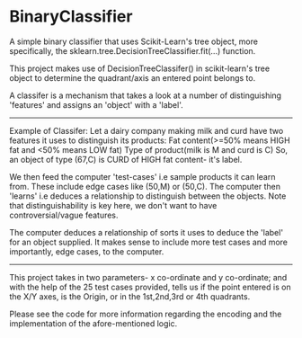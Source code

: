 # BinaryClassifier
A simple binary classifier that uses Scikit-Learn's tree object, more specifically, the sklearn.tree.DecisionTreeClassifier.fit(...) function.



This project makes use of DecisionTreeClassifer() in scikit-learn's tree object to determine the quadrant/axis an entered point belongs to.

A classifer is a mechanism that takes a look at a number of distinguishing 'features' and assigns an 'object' with a 'label'.

***

Example of Classifer:
Let a dairy company making milk and curd have two features it uses to distinguish its products:
Fat content(>=50% means HIGH fat and <50% means LOW fat)
Type of product(milk is M and curd is C)
So, an object of type (67,C) is CURD of HIGH fat content- it's label.

We then feed the computer 'test-cases' i.e sample products it can learn from. These include edge cases like (50,M) or (50,C).
The computer then 'learns' i.e deduces a relationship to distinguish between the objects. Note that distinguishability is key here, we don't want to have controversial/vague features.

The computer deduces a relationship of sorts it uses to deduce the 'label' for an object supplied.
It makes sense to include more test cases and more importantly, edge cases, to the computer.

***
This project takes in two parameters- x co-ordinate and y co-ordinate; and with the help of the 25 test cases provided, tells us if the point entered is on the X/Y axes, is the Origin, or in the 1st,2nd,3rd or 4th quadrants.

Please see the code for more information regarding the encoding and the implementation of the afore-mentioned logic.





